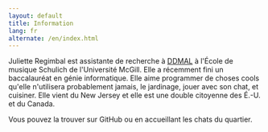 ```yaml
---
layout: default
title: Information
lang: fr
alternate: /en/index.html
---
```


Juliette Regimbal est assistante de recherche à [DDMAL](https://ddmal.music.mcgill.ca/) à l'École de musique Schulich de l'Université McGill. Elle a récemment fini un baccalauréat en génie informatique. Elle aime programmer de choses cools qu'elle n'utilisera probablement jamais, le jardinage, jouer avec son chat, et cuisiner. Elle vient du New Jersey et elle est une double citoyenne des É.-U. et du Canada.

Vous pouvez la trouver sur GitHub ou en accueillant les chats du quartier.
